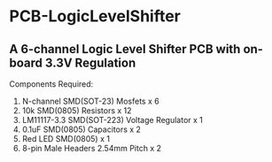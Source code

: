 # PCB-LogicLevelShifter
## A 6-channel Logic Level Shifter PCB with on-board 3.3V Regulation

Components Required:
1. N-channel SMD(SOT-23) Mosfets x 6
2. 10k SMD(0805) Resistors x 12
4. LM11117-3.3 SMD(SOT-223) Voltage Regulator x 1
5. 0.1uF SMD(0805) Capacitors x 2
6. Red LED SMD(0805) x 1
7. 8-pin Male Headers 2.54mm Pitch x 2
